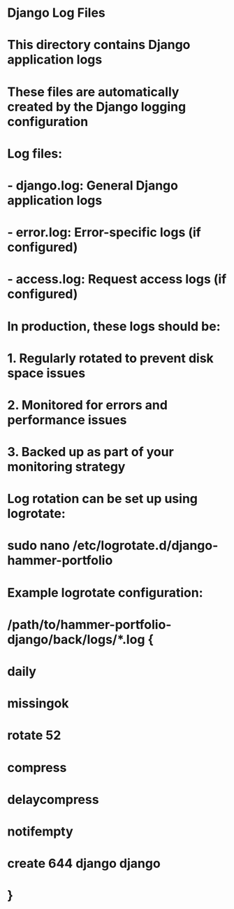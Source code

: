 # Django Log Files

# This directory contains Django application logs
# These files are automatically created by the Django logging configuration

# Log files:
# - django.log: General Django application logs
# - error.log: Error-specific logs (if configured)
# - access.log: Request access logs (if configured)

# In production, these logs should be:
# 1. Regularly rotated to prevent disk space issues
# 2. Monitored for errors and performance issues
# 3. Backed up as part of your monitoring strategy

# Log rotation can be set up using logrotate:
# sudo nano /etc/logrotate.d/django-hammer-portfolio

# Example logrotate configuration:
# /path/to/hammer-portfolio-django/back/logs/*.log {
#     daily
#     missingok
#     rotate 52
#     compress
#     delaycompress
#     notifempty
#     create 644 django django
# }
